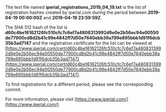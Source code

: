 The text file named **iperial_registrations_2019_04_19.txt** is the list of registration hashes created by iperial.com during the period between **2019-04-19 00:00:00Z** and **2019-04-19 23:59:59Z**.

The SHA 512 hash of the list is **d60c4be16162126fc510cfc7c6ef7a4808313992d9e0e2b56ec94e00550de77900cd8d2b41c99e4842ff7d50e7640ebb39a799e895bbb1d91f6dcb35b3ad7147** and the registration certificate for the list can be viewed at [https://www.iperial.com/cert/d60c4be16162126fc510cfc7c6ef7a4808313992d9e0e2b56ec94e00550de77900cd8d2b41c99e4842ff7d50e7640ebb39a799e895bbb1d91f6dcb35b3ad7147](https://www.iperial.com/cert/d60c4be16162126fc510cfc7c6ef7a4808313992d9e0e2b56ec94e00550de77900cd8d2b41c99e4842ff7d50e7640ebb39a799e895bbb1d91f6dcb35b3ad7147).

To find registrations for a different period, please see the corresponding commit.

For more information, please visit [https://www.iperial.com/](https://www.iperial.com/)
